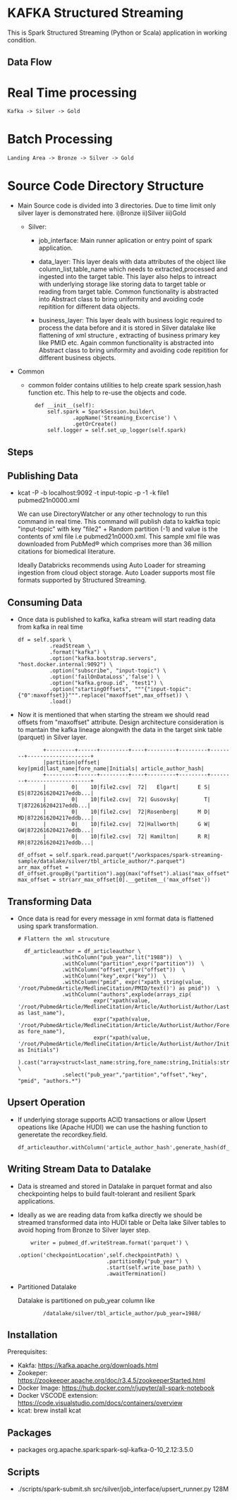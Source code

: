 # KAFKA Structured Streaming

This is Spark Structured Streaming (Python or Scala) application in working condition.

## Data Flow

# Real Time processing
    Kafka -> Silver -> Gold

# Batch Processing
    Landing Area -> Bronze -> Silver -> Gold

# Source Code Directory Structure

- Main Source code is divided into 3 directories. Due to time limit only silver layer is demonstrated here.
  i)Bronze ii)Silver iii)Gold

  - Silver:

    - job_interface: Main runner aplication or entry point of spark application.

    - data_layer: This layer deals with data attributes of the object like column_list,table_name which needs to extracted,processed and ingested into the target table. This layer also helps to intreact with underlying storage like storing data to target table or reading from target table. Common functionality is abstracted into Abstract class to bring uniformity and avoiding code repitition for different data objects.

    - business_layer: This layer deals with business logic required to process the data before and it is stored in Silver datalake like flattening of xml structure , extracting of business primary key like PMID etc. Again common functionality is abstracted into Abstract class to bring uniformity and avoiding code repitition for different business objects.

- Common
    - common folder contains utilities to help create spark session,hash function etc. This help to re-use the objects and code.

            def __init__(self):
                self.spark = SparkSession.builder\
                        .appName('Streaming_Excercise') \
                        .getOrCreate()
                self.logger = self.set_up_logger(self.spark)


## Steps

## Publishing Data

- kcat -P -b localhost:9092 -t input-topic -p -1 -k file1 pubmed21n0000.xml

  We can use DirectoryWatcher or any other technology to run this command in real time. This command will publish data to kakfka topic "input-topic" with key "file2" + Random partition (-1) and value is the contents of xml file i.e pubmed21n0000.xml. This sample xml file was downloaded from PubMed® which comprises more than 36 million citations for biomedical literature.

  Ideally Databricks recommends using Auto Loader for streaming ingestion from cloud object storage. Auto Loader supports most file formats supported by Structured Streaming.

## Consuming Data

- Once data is published to kafka, kafka stream will start reading data from kafka in real time

      df = self.spark \
                .readStream \
                .format("kafka") \
                .option("kafka.bootstrap.servers", "host.docker.internal:9092") \
                .option("subscribe", "input-topic") \
                .option('failOnDataLoss','false') \
                .option("kafka.group.id", "test1") \
                .option("startingOffsets", """{"input-topic":{"0":maxoffset}}""".replace("maxoffset",max_offset)) \
                .load()

- Now it is mentioned that when starting the stream we should read offsets from "maxoffset" attribute. Design architecture consideration is to mantain the kafka lineage alongwith the data in the target sink table (parquet) in Silver layer.

              +---------+------+---------+----+---------+---------+--------+--------------------+
              |partition|offset|      key|pmid|last_name|fore_name|Initials| article_author_hash|
              +---------+------+---------+----+---------+---------+--------+--------------------+
              |        0|    10|file2.csv|  72|   Elgart|      E S|      ES|8722616204217eddb...|
              |        0|    10|file2.csv|  72| Gusovsky|        T|       T|8722616204217eddb...|
              |        0|    10|file2.csv|  72|Rosenberg|      M D|      MD|8722616204217eddb...|
              |        0|    10|file2.csv|  72|Hallworth|      G W|      GW|8722616204217eddb...|
              |        0|    10|file2.csv|  72| Hamilton|      R R|      RR|8722616204217eddb...|

      df_offset = self.spark.read.parquet("/workspaces/spark-streaming-sample/datalake/silver/tbl_article_author/*.parquet")
      arr_max_offset = df_offset.groupBy("partition").agg(max("offset").alias("max_offset")).collect()
      max_offset = str(arr_max_offset[0].__getitem__('max_offset'))

## Transforming Data
- Once data is read for every message in xml format data is flattened using spark transformation.

      # Flattern the xml strucuture

        df_articleauthor = df_articleauthor \
                    .withColumn("pub_year",lit("1988"))  \
                    .withColumn("partition",expr("partition"))  \
                    .withColumn("offset",expr("offset"))  \
                    .withColumn("key",expr("key"))  \
                    .withColumn("pmid", expr("xpath_string(value, '/root/PubmedArticle/MedlineCitation/PMID/text()') as pmid"))  \
                    .withColumn("authors",explode(arrays_zip(
                              expr("xpath(value, '/root/PubmedArticle/MedlineCitation/Article/AuthorList/Author/LastName/text()') as last_name"),
                              expr("xpath(value, '/root/PubmedArticle/MedlineCitation/Article/AuthorList/Author/ForeName/text()') as fore_name"),
                              expr("xpath(value, '/root/PubmedArticle/MedlineCitation/Article/AuthorList/Author/Initials/text()') as Initials")
                              ).cast("array<struct<last_name:string,fore_name:string,Initials:string>>"))) \
                    .select("pub_year","partition","offset","key", "pmid", "authors.*")



## Upsert Operation
- If underlying storage supports ACID transactions or allow Upsert opeations like (Apache HUDI) we can use the hashing function to  generetate the recordkey.field.

      df_articleauthor.withColumn('article_author_hash',generate_hash(df_articleauthor.pmid))


## Writing Stream Data to Datalake

- Data is streamed and stored in Datalake in parquet format and also checkpointing helps to build fault-tolerant and resilient Spark applications.
- Ideally as we are reading data from kafka directly we should be streamed transformed data into HUDI table or Delta lake Silver tables to avoid hoping from Bronze to Silver layer step.

          writer = pubmed_df.writeStream.format('parquet') \
                                  .option('checkpointLocation',self.checkpointPath) \
                                  .partitionBy("pub_year") \
                                  .start(self.write_base_path) \
                                  .awaitTermination()
- Partitioned Datalake

    Datalake is partitioned on pub_year column like

              /datalake/silver/tbl_article_author/pub_year=1988/


## Installation

Prerequisites:
- Kakfa: https://kafka.apache.org/downloads.html
- Zookeper: https://zookeeper.apache.org/doc/r3.4.5/zookeeperStarted.html
- Docker Image: https://hub.docker.com/r/jupyter/all-spark-notebook
- Docker VSCODE extension: https://code.visualstudio.com/docs/containers/overview
- kcat: brew install kcat

## Packages

- packages org.apache.spark:spark-sql-kafka-0-10_2.12:3.5.0

## Scripts

  -    ./scripts/spark-submit.sh src/silver/job_interface/upsert_runner.py 128M